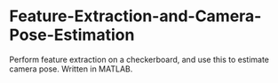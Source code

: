 # Feature-Extraction-and-Camera-Pose-Estimation
Perform feature extraction on a checkerboard, and use this to estimate camera pose. Written in MATLAB.
